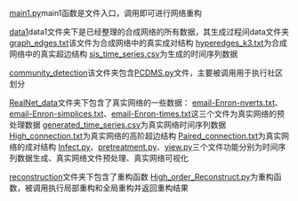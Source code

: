 [main1.py](main1.py)main1函数是文件入口，调用即可进行网络重构

[data1](data1)data1文件夹下是已经整理的合成网络的所有数据，其生成过程间data文件夹
[graph_edges.txt](data1/graph_edges.txt)该文件为合成网络中的真实成对结构
[hyperedges_k3.txt](data1/hyperedges_k3.txt)为合成网络中的真实超边结构
[sis_time_series.csv](data1/sis_time_series.csv)为生成的时间序列数据

[community_detection](community_detection)该文件夹包含[PCDMS.py](community_detection/PCDMS.py)文件，主要被调用用于执行社区划分

[RealNet_data](RealNet_data)文件夹下包含了真实网络的一些数据：
[email-Enron-nverts.txt](RealNet_data/email-Enron-nverts.txt)、[email-Enron-simplices.txt](RealNet_data/email-Enron-simplices.txt)、[email-Enron-times.txt](RealNet_data/email-Enron-times.txt)这三个文件为真实网络的预处理数据
[generated_time_series.csv](RealNet_data/generated_time_series.csv)为真实网络时间序列数据
[High_connection.txt](RealNet_data/High_connection.txt)为真实网络的高阶超边结构
[Paired_connection.txt](RealNet_data/Paired_connection.txt)为真实网络的成对结构
[Infect.py](RealNet_data/Infect.py)、[pretreatment.py](RealNet_data/pretreatment.py)、[view.py](RealNet_data/view.py)三个文件功能分别为时间序列数据生成、真实网络文件预处理、真实网络可视化

[reconstruction](reconstruction)文件夹下包含了重构函数
[High_order_Reconstruct.py](reconstruction/High_order_Reconstruct.py)为重构函数，被调用执行局部重构和全局重构并返回重构结果

